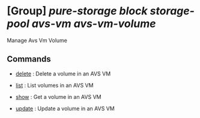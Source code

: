 # [Group] _pure-storage block storage-pool avs-vm avs-vm-volume_

Manage Avs Vm Volume

## Commands

- [delete](/Commands/pure-storage/block/storage-pool/avs-vm/avs-vm-volume/_delete.md)
: Delete a volume in an AVS VM

- [list](/Commands/pure-storage/block/storage-pool/avs-vm/avs-vm-volume/_list.md)
: List volumes in an AVS VM

- [show](/Commands/pure-storage/block/storage-pool/avs-vm/avs-vm-volume/_show.md)
: Get a volume in an AVS VM

- [update](/Commands/pure-storage/block/storage-pool/avs-vm/avs-vm-volume/_update.md)
: Update a volume in an AVS VM
